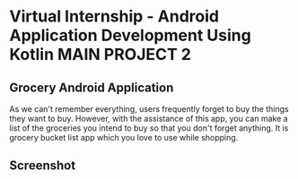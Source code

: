 # Virtual Internship - Android Application Development Using Kotlin MAIN PROJECT 2

## Grocery Android Application

As we can't remember everything, users frequently forget to buy the things they want to buy. However, with the assistance of this app, you can make a list of the groceries you intend to buy so that you don't forget anything.
It is grocery bucket list app which you love to use while shopping.
<h2>Screenshot</h2>
<img src="">
